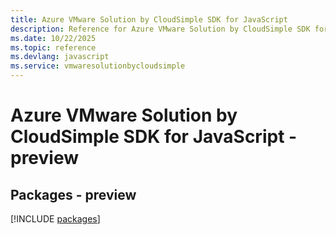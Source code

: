 ```yaml
---
title: Azure VMware Solution by CloudSimple SDK for JavaScript
description: Reference for Azure VMware Solution by CloudSimple SDK for JavaScript
ms.date: 10/22/2025
ms.topic: reference
ms.devlang: javascript
ms.service: vmwaresolutionbycloudsimple
---
```

# Azure VMware Solution by CloudSimple SDK for JavaScript - preview
## Packages - preview
[!INCLUDE [packages](vmware-solution-by-cloudsimple-index.md)]